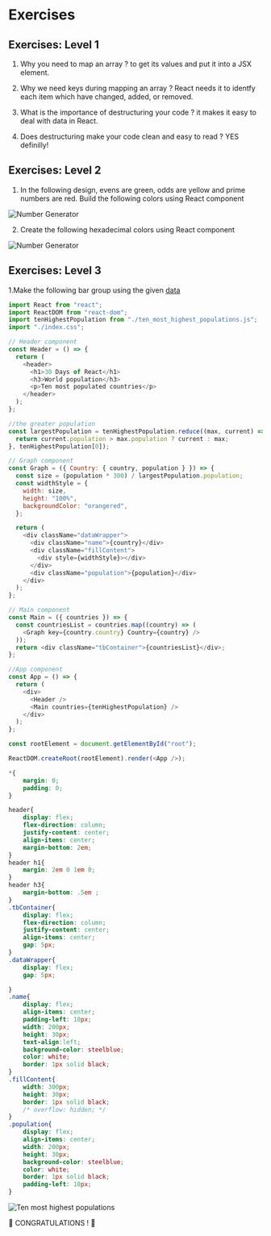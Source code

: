 # Exercises

## Exercises: Level 1

1. Why you need to map an array ?
  to get its values and put it into a JSX element.

2. Why we need keys during mapping an array ?
  React needs it to identfy each item which have changed, added, or removed.

3. What is the importance of destructuring your code ?
  it makes it easy to deal with data in React.

4. Does destructuring make your code clean and easy to read ?
  YES definilly!

## Exercises: Level 2

1. In the following design, evens are green, odds are yellow and prime numbers are red. Build the following colors using React component

![Number Generator](../images/day_6_number_generater_exercise.png)

2. Create the following hexadecimal colors using React component

![Number Generator](../images/day_6_hexadecimal_colors_exercise.png)

## Exercises: Level 3

1.Make the following bar group using the given [data](../06_Day_Map_List_Keys/06_map_list_keys_boilerplate/src/data/ten_most_highest_populations.js)

````js
import React from "react";
import ReactDOM from "react-dom";
import tenHighestPopulation from "./ten_most_highest_populations.js";
import "./index.css";

// Header component
const Header = () => {
  return (
    <header>
      <h1>30 Days of React</h1>
      <h3>World population</h3>
      <p>Ten most populated countries</p>
    </header>
  );
};

//the greater population
const largestPopulation = tenHighestPopulation.reduce((max, current) => {
  return current.population > max.population ? current : max;
}, tenHighestPopulation[0]);

// Graph component
const Graph = ({ Country: { country, population } }) => {
  const size = (population * 300) / largestPopulation.population;
  const widthStyle = {
    width: size,
    height: "100%",
    backgroundColor: "orangered",
  };

  return (
    <div className="dataWrapper">
      <div className="name">{country}</div>
      <div className="fillContent">
        <div style={widthStyle}></div>
      </div>
      <div className="population">{population}</div>
    </div>
  );
};

// Main component
const Main = ({ countries }) => {
  const countriesList = countries.map((country) => (
    <Graph key={country.country} Country={country} />
  ));
  return <div className="tbContainer">{countriesList}</div>;
};

//App component
const App = () => {
  return (
    <div>
      <Header />
      <Main countries={tenHighestPopulation} />
    </div>
  );
};

const rootElement = document.getElementById("root");

ReactDOM.createRoot(rootElement).render(<App />);

````
<!-- index.css -->
````css
*{
    margin: 0;
    padding: 0;
}

header{
    display: flex;
    flex-direction: column;
    justify-content: center;
    align-items: center;
    margin-bottom: 2em;
}
header h1{
    margin: 2em 0 1em 0;
}
header h3{
    margin-bottom: .5em ;
}
.tbContainer{
    display: flex;
    flex-direction: column;
    justify-content: center;
    align-items: center;
    gap: 5px;
}
.dataWrapper{
    display: flex;
    gap: 5px;

}
.name{
    display: flex;
    align-items: center;
    padding-left: 10px;
    width: 200px;
    height: 30px;
    text-align:left;
    background-color: steelblue;
    color: white;
    border: 1px solid black;
}
.fillContent{
    width: 300px;
    height: 30px;
    border: 1px solid black;
    /* overflow: hidden; */
}
.population{
    display: flex;
    align-items: center;
    width: 200px;
    height: 30px;
    background-color: steelblue;
    color: white;
    border: 1px solid black;
    padding-left: 10px;
}
````

![Ten most highest populations](../images/day_6_ten_highest_populations_exercise.png)

🎉 CONGRATULATIONS ! 🎉